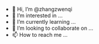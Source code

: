 - 👋 Hi, I’m @zhangzwenqi
- 👀 I’m interested in ...
- 🌱 I’m currently learning ...
- 💞️ I’m looking to collaborate on ...
- 📫 How to reach me ...

<!---
zhangzwenqi/zhangzwenqi is a ✨ special ✨ repository because its `README.md` (this file) appears on your GitHub profile.
You can click the Preview link to take a look at your changes.
--->
